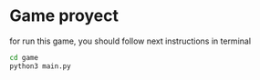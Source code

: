 # Game proyect
for  run this game, you should follow next instructions in terminal


```sh
cd game
python3 main.py
```


